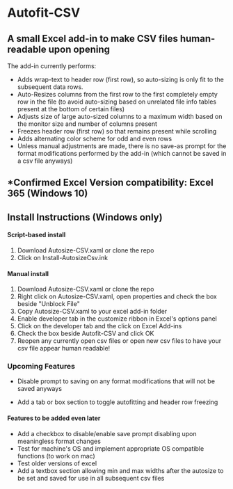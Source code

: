 # Autofit-CSV
## A small Excel add-in to make CSV files human-readable upon opening

The add-in currently performs: 
- Adds wrap-text to header row (first row), so auto-sizing is only fit to the subsequent data rows.
- Auto-Resizes columns from the first row to the first completely empty row in the file (to avoid auto-sizing based on unrelated file info tables present at the bottom of certain files)
- Adjusts size of large auto-sized columns to a maximum width based on the monitor size and number of columns present
- Freezes header row (first row) so that remains present while scrolling
- Adds alternating color scheme for odd and even rows
- Unless manual adjustments are made, there is no save-as prompt for the format modifications performed by the add-in (which cannot be saved in a csv file anyways)
  
*Confirmed Excel Version compatibility: **Excel 365 (Windows 10)**
---
## Install Instructions (Windows only)
#### Script-based install
1. Download Autosize-CSV.xaml or clone the repo
2. Click on Install-AutosizeCsv.ink

#### Manual install
1. Download Autosize-CSV.xaml or clone the repo
2. Right click on Autosize-CSV.xaml, open properties and check the box beside "Unblock File"
3. Copy Autosize-CSV.xaml to your excel add-in folder
4. Enable developer tab in the customize ribbon in Excel's options panel
5. Click on the developer tab and the click on Excel Add-ins
6. Check the box beside Autofit-CSV and click OK
7. Reopen any currently open csv files or open new csv files to have your csv file appear human readable!

### Upcoming Features
- Disable prompt to saving on any format modifications that will not be saved anyways

- Add a tab or box section to toggle autofitting and header row freezing  
#### Features to be added even later
- Add a checkbox to disable/enable save prompt disabling upon meaningless format changes
- Test for machine's OS and implement appropriate OS compatible functions (to work on mac)
- Test older versions of excel
- Add a textbox section allowing min and max widths after the autosize to be set and saved for use in all subsequent csv files
